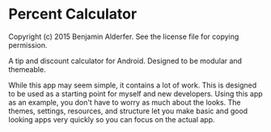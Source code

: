 # Percent Calculator

Copyright (c) 2015 Benjamin Alderfer.
See the license file for copying permission.

A tip and discount calculator for Android. 
Designed to be modular and themeable.

While this app may seem simple, it contains a lot of work.
This is designed to be used as a starting point for myself and new developers.
Using this app as an example, you don't have to worry as much about the looks.
The themes, settings, resources, and structure let you make basic and good looking apps very quickly so you can focus on the actual app.
